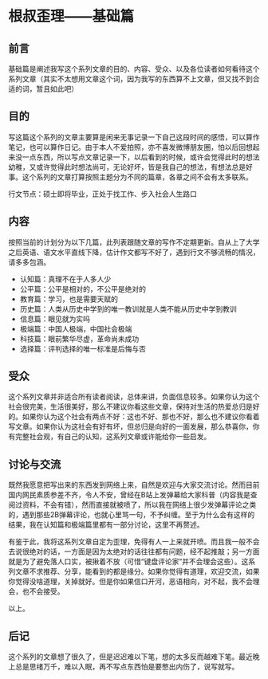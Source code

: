 # 根叔歪理——基础篇

## 前言

基础篇是阐述我写这个系列文章的目的、内容、受众、以及各位读者如何看待这个系列文章（其实不太想用文章这个词，因为我写的东西算不上文章，但又找不到合适的词，暂且如此吧）

## 目的

写这篇这个系列的文章主要算是闲来无事记录一下自己这段时间的感悟，可以算作笔记，也可以算作日记。由于本人不爱拍照，亦不喜发微博朋友圈，怕以后回想起来没一点东西，所以写点文章记录一下，以后看到的时候，或许会觉得此时的想法幼稚，又或许觉得此时想法尚可，无论好坏，皆是我自己的想法，有想法总是好事。这个系列的文章打算按照主题分为不同的篇章，各章之间不会有太多联系。

行文节点：硕士即将毕业，正处于找工作、步入社会人生路口

## 内容

按照当前的计划分为以下几篇，此列表跟随文章的写作不定期更新。自从上了大学之后英语、语文水平直线下降，估计作文都写不好了，遇到行文不够流畅的情况，请多多包涵。

- 认知篇：真理不在于人多人少
- 公平篇：公平是相对的，不公平是绝对的
- 教育篇：学习，也是需要天赋的
- 历史篇：人类从历史中学到的唯一教训就是人类不能从历史中学到教训
- 信息篇：眼见就为实吗
- 极端篇：中国人极端，中国社会极端
- 科技篇：眼前繁华尽虚，革命尚未成功
- 选择篇：评判选择的唯一标准是后悔与否

## 受众

这个系列文章并非适合所有读者阅读，总体来讲，负面信息较多。如果你认为这个社会很完美，生活很美好，那么不建议你看这些文章，保持对生活的热爱总归是好的。如果你认为这个社会有两点不好：这也不好、那也不好，那么也不建议你看着写文章。如果你认为这社会有好有坏，但总归是向好的一面发展，那么恭喜你，你有完整社会观，有自己的认知，这系列文章或许能给你一些启发。

## 讨论与交流

既然我愿意把写出来的东西发到网络上来，自然是欢迎与大家交流讨论。然而目前国内网民素质参差不齐，令人不安，曾经在B站上发弹幕给大家科普（内容我是查阅过资料，不会有错），然而直接就被喷了，所以我在网络上很少发弹幕评论之类的，遇到那些2B弹幕评论，也就心里骂一句，不予纠缠。至于为什么会有这样的结果，我在认知篇和极端篇里都有一部分讨论，这里不再赘述。

有鉴于此，我将这系列文章自定为歪理，免得有人一上来就开喷。而且我一般不会去说很绝对的话，一方面是因为太绝对的话往往都有问题，经不起推敲；另一方面就是为了避免落人口实，被揪着不放（可惜“键盘评论家”并不会理会这些）。这系列文章不求推荐、分享，能看到的都是缘分。如果你觉得有道理，欢迎交流，如果你觉得没啥道理，关掉就好。但是你如果信口开河，恶语相向，对不起，我不会理会，也不会接受。

以上。

## 后记

这个系列的文章想了很久了，但是迟迟难以下笔，想的太多反而越难下笔。最近晚上总是思绪万千，难以入眠，再不写点东西怕是要憋出内伤了，说写就写。
